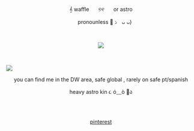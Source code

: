 <p align="center">
𝄞​​ waffle ⠀⠀୭୧ ⠀⠀or astro 
</p>

<p align="center">
    ⠀⠀pronounless 🎀​​​ ১ㅤᴗ ᴗ)
   </p>
   
  ⠀⠀⠀ ⠀⠀ ⠀  ⠀⠀⠀ ⠀⠀ ⠀ ⠀⠀⠀      <p align="center">
  ![](https://komarev.com/ghpvc/?username=cupidtear&color=94A55C&style=flat&label=fossils)
</p>  ⠀

  ![](https://media.discordapp.net/attachments/1314613314650898434/1371557311121985546/Cookie0603-cookie0603tr03-call_user.gif?ex=682391c9&is=68224049&hm=ed99daca124684daadafa6c17736f7497f164113c954a38537726a0e63f73f1f&=)

<p align="center">
    you can find me in the DW area, safe global , rarely on safe pt/spanish
<p >

<p align="center">
   heavy astro kin ૮ ó﹏ò 🍓​ა
</p>

 ⠀⠀⠀<p align="center">  
 [pinterest](https://pin.it/55tpWfwrB) 
 </p>                                    ⠀⠀ ⠀⠀ ⠀  ⠀⠀⠀ ⠀⠀ ⠀ ⠀⠀⠀      
